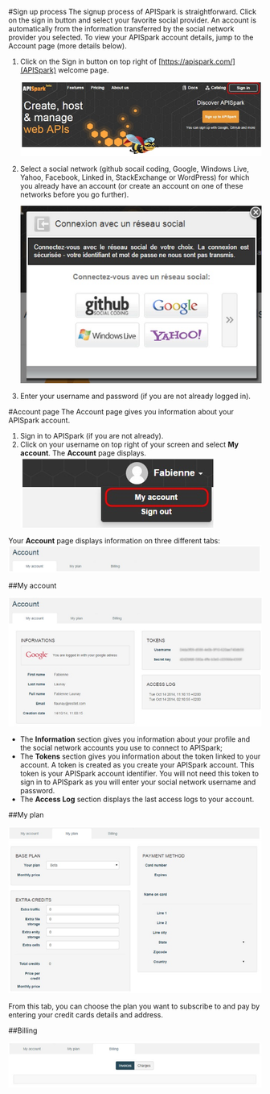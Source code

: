 #Sign up process
The signup process of APISpark is straightforward.
Click on the sign in button and select your favorite social provider.
An account is automatically from the information transferred by the social network provider you selected. To view your APISpark account details, jump to the Account page (more details below).

1. Click on the Sign in button on top right of [https://apispark.com/](APISpark) welcome page.

	![Sign in](images/01.jpg "Sign in")

2. Select a social network (github socail coding, Google, Windows Live, Yahoo, Facebook, Linked in, StackExchange or WordPress) for which you already have an account (or create an account on one of these networks before you go further).

	![Sign in](images/02.jpg "Sign in")

3. Enter your username and password (if you are not already logged in).

#Account page
The Account page gives you information about your APISpark account.

1. Sign in to APISpark (if you are not already).
2. Click on your username on top right of your screen and select **My account**. The **Account** page displays.
	![My account](images/03.jpg "My account")

Your **Account** page displays information on three different tabs:
  ![tabs](images/04.jpg "tabs")

##My account

  ![My account tab](images/05.jpg "My account tab")

- The **Information** section gives you information about your profile and the social network accounts you use to connect to APISpark;  
- The **Tokens** section gives you information about the token linked to your account. A token is created as you create your APISpark account. This token is your APISpark account identifier. You will not need this token to sign in to APISpark as you will enter your social network username and password.  
- The **Access Log** section displays the last access logs to your account.

##My plan

  ![My plan tab](images/06.jpg "My plan tab")

From this tab, you can choose the plan you want to subscribe to and pay by entering your credit cards details and address.

##Billing

  ![Billing tab](images/07.jpg "Billing tab")
